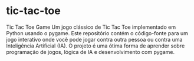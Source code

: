 # tic-tac-toe
Tic Tac Toe Game  Um jogo clássico de Tic Tac Toe implementado em Python usando o pygame. Este repositório contém o código-fonte para um jogo interativo onde você pode jogar contra outra pessoa ou contra uma Inteligência Artificial (IA). O projeto é uma ótima forma de aprender sobre programação de jogos, lógica de IA e desenvolvimento com pygame.
